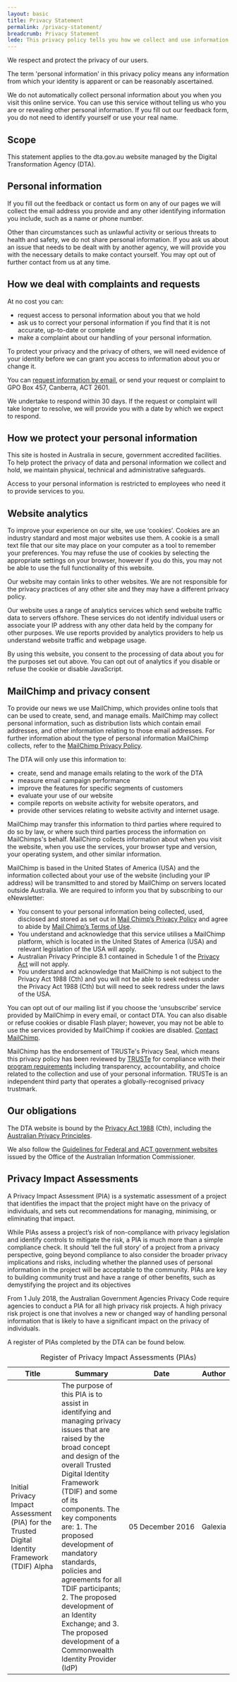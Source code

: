 ```yaml
---
layout: basic
title: Privacy Statement
permalink: /privacy-statement/
breadcrumb: Privacy Statement
lede: This privacy policy tells you how we collect and use information.
---
```

We respect and protect the privacy of our users.

The term 'personal information' in this privacy policy means any information from which your identity is apparent or can be reasonably ascertained.

We do not automatically collect personal information about you when you visit this online service. You can use this service without telling us who you are or revealing other personal information. If you fill out our feedback form, you do not need to identify yourself or use your real name.

## Scope

This statement applies to the dta.gov.au website managed by the Digital Transformation Agency (DTA).

## Personal information

If you fill out the feedback or contact us form on any of our pages we will collect the email address you provide and any other identifying information you include, such as a name or phone number.

Other than circumstances such as unlawful activity or serious threats to health and safety, we do not share personal information. If you ask us about an issue that needs to be dealt with by another agency, we will provide you with the necessary details to make contact yourself. You may opt out of further contact from us at any time.

## How we deal with complaints and requests

At no cost you can:

* request access to personal information about you that we hold
* ask us to correct your personal information if you find that it is not accurate, up-to-date or complete
* make a complaint about our handling of your personal information.

To protect your privacy and the privacy of others, we will need evidence of your identity before we can grant you access to information about you or change it.

You can [request information by email](mailto:foi.reply@digital.gov.au), or send your request or complaint to GPO Box 457, Canberra, ACT 2601.

We undertake to respond within 30 days. If the request or complaint will take longer to resolve, we will provide you with a date by which we expect to respond.

## How we protect your personal information

This site is hosted in Australia in secure, government accredited facilities. To help protect the privacy of data and personal information we collect and hold, we maintain physical, technical and administrative safeguards.

Access to your personal information is restricted to employees who need it to provide services to you.

## Website analytics

To improve your experience on our site, we use ‘cookies’. Cookies are an industry standard and most major websites use them. A cookie is a small text file that our site may place on your computer as a tool to remember your preferences. You may refuse the use of cookies by selecting the appropriate settings on your browser, however if you do this, you may not be able to use the full functionality of this website.

Our website may contain links to other websites. We are not responsible for the privacy practices of any other site and they may have a different privacy policy.

Our website uses a range of analytics services which send website traffic data to servers offshore. These services do not identify individual users or associate your IP address with any other data held by the company for other purposes. We use reports provided by analytics providers to help us understand website traffic and webpage usage.

By using this website, you consent to the processing of data about you for the purposes set out above. You can opt out of analytics if you disable or refuse the cookie or disable JavaScript.

## MailChimp and privacy consent

To provide our news we use MailChimp, which provides online tools that can be used to create, send, and manage emails. MailChimp may collect personal information, such as distribution lists which contain email addresses, and other information relating to those email addresses. For further information about the type of personal information MailChimp collects, refer to the [MailChimp Privacy Policy](http://mailchimp.com/legal/privacy/).

The DTA will only use this information to:

* create, send and manage emails relating to the work of the DTA
* measure email campaign performance
* improve the features for specific segments of customers
* evaluate your use of our website
* compile reports on website activity for website operators, and
* provide other services relating to website activity and internet usage.

MailChimp may transfer this information to third parties where required to do so by law, or where such third parties process the information on MailChimps's behalf. MailChimp collects information about when you visit the website, when you use the services, your browser type and version, your operating system, and other similar information.

MailChimp is based in the United States of America (USA) and the information collected about your use of the website (including your IP address) will be transmitted to and stored by MailChimp on servers located outside Australia. We are required to inform you that by subscribing to our eNewsletter:

* You consent to your personal information being collected, used, disclosed and stored as set out in [Mail Chimp’s Privacy Policy](http://mailchimp.com/legal/privacy/) and agree to abide by [Mail Chimp’s Terms of Use](http://mailchimp.com/legal/terms/).
* You understand and acknowledge that this service utilises a MailChimp platform, which is located in the United States of America (USA) and relevant legislation of the USA will apply.
* Australian Privacy Principle 8.1 contained in Schedule 1 of the [Privacy Act](http://mailchimp.com/legal/terms/) will not apply.
* You understand and acknowledge that MailChimp is not subject to the Privacy Act 1988 (Cth) and you will not be able to seek redress under the Privacy Act 1988 (Cth) but will need to seek redress under the laws of the USA.

You can opt out of our mailing list if you choose the ‘unsubscribe’ service provided by MailChimp in every email, or contact DTA. You can also disable or refuse cookies or disable Flash player; however, you may not be able to use the services provided by MailChimp if cookies are disabled. [Contact MailChimp](http://mailchimp.com/contact/).

MailChimp has the endorsement of TRUSTe's Privacy Seal, which means this privacy policy has been reviewed by [TRUSTe](https://www.truste.com/) for compliance with their [program requirements](https://www.truste.com/privacy-certification-standards/) including transparency, accountability, and choice related to the collection and use of your personal information. TRUSTe is an independent third party that operates a globally-recognised privacy trustmark.

## Our obligations

The DTA website is bound by the [Privacy Act 1988](https://www.legislation.gov.au/Series/C2004A03712) (Cth), including the [Australian Privacy Principles](https://www.legislation.gov.au/Series/C2004A03712).

We also follow the [Guidelines for Federal and ACT government websites](https://www.oaic.gov.au/agencies-and-organisations/guides/) issued by the Office of the Australian Information Commissioner.

## Privacy Impact Assessments

A Privacy Impact Assessment (PIA) is a systematic assessment of a project that identifies the impact that the project might have on the privacy of individuals, and sets out recommendations for managing, minimising, or eliminating that impact.

While PIAs assess a project’s risk of non-compliance with privacy legislation and identify controls to mitigate the risk, a PIA is much more than a simple compliance check. It should ‘tell the full story’ of a project from a privacy perspective, going beyond compliance to also consider the broader privacy implications and risks, including whether the planned uses of personal information in the project will be acceptable to the community. PIAs are key to building community trust and have a range of other benefits, such as demystifying the project and its objectives

From 1 July 2018, the Australian Government Agencies Privacy Code require agencies to conduct a PIA for all high privacy risk projects. A high privacy risk project is one that involves a new or changed way of handling personal information that is likely to have a significant impact on the privacy of individuals.

A register of PIAs completed by the DTA can be found below.

<div class="horizontal-scroll-table-container">
  <table class="content-table" summary="This table displays a list of Privacy Impact Assessments completed by the DTA. It shows the title, the summary, the date and the author.">
    <caption>Register of Privacy Impact Assessments (PIAs)</caption>
    <thead>
      <tr>
        <th>Title</th>
        <th>Summary</th>
        <th>Date</th>
        <th>Author</th>
      </tr>
    </thead>
    <tbody>
      <tr>
      <td>Initial Privacy Impact Assessment (PIA) for the Trusted Digital Identity Framework (TDIF)&nbsp;Alpha</td>
        <td>The purpose of this PIA is to assist in identifying and managing privacy issues that are raised by the broad concept and design of the overall Trusted Digital Identity Framework (TDIF) and some of its components. The key components are: 1. The proposed development of mandatory standards, policies and agreements for all TDIF participants; 2. The proposed development of an Identity Exchange; and 3. The proposed development of a Commonwealth Identity Provider (IdP)</td>
        <td>05&nbsp;December&nbsp;2016</td>
        <td>Galexia</td>
      </tr>
    </tbody>
  </table>
</div>
